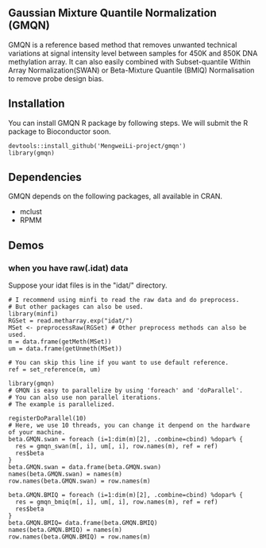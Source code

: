 ## Gaussian Mixture Quantile Normalization (GMQN)

GMQN is a reference based method that removes unwanted technical variations at signal intensity level between samples for 450K and 850K DNA methylation array. It can also easily combined with Subset-quantile Within Array Normalization(SWAN) or Beta-Mixture Quantile (BMIQ) Normalisation to remove probe design bias.

## Installation

You can install GMQN R package by following steps. We will submit the R package to Bioconductor soon.

```{r}
devtools::install_github('MengweiLi-project/gmqn')
library(gmqn)
```
## Dependencies
GMQN depends on the following packages, all available in CRAN.

* mclust
* RPMM

## Demos

### when you have raw(.idat) data

Suppose your idat files is in the "idat/" directory.

```{r}
# I recommend using minfi to read the raw data and do preprocess.
# But other packages can also be used. 
library(minfi)
RGSet = read.metharray.exp("idat/")
MSet <- preprocessRaw(RGSet) # Other preprocess methods can also be used.
m = data.frame(getMeth(MSet))
um = data.frame(getUnmeth(MSet))

# You can skip this line if you want to use default reference.
ref = set_reference(m, um)

library(gmqn)
# GMQN is easy to parallelize by using 'foreach' and 'doParallel'. 
# You can also use non parallel iterations. 
# The example is parallelized.

registerDoParallel(10) 
# Here, we use 10 threads, you can change it denpend on the hardware of your machine.
beta.GMQN.swan = foreach (i=1:dim(m)[2], .combine=cbind) %dopar% {
  res = gmqn_swan(m[, i], um[, i], row.names(m), ref = ref)
  res$beta
}
beta.GMQN.swan = data.frame(beta.GMQN.swan)
names(beta.GMQN.swan) = names(m)
row.names(beta.GMQN.swan) = row.names(m)

beta.GMQN.BMIQ = foreach (i=1:dim(m)[2], .combine=cbind) %dopar% {
  res = gmqn_bmiq(m[, i], um[, i], row.names(m), ref = ref)
  res$beta
}
beta.GMQN.BMIQ= data.frame(beta.GMQN.BMIQ)
names(beta.GMQN.BMIQ) = names(m)
row.names(beta.GMQN.BMIQ) = row.names(m)

```






